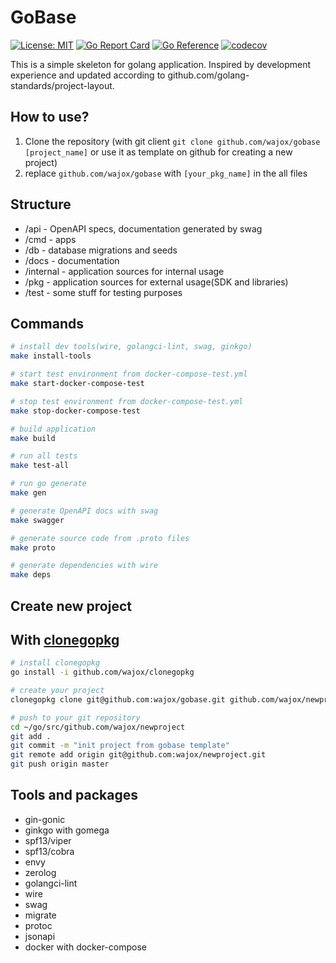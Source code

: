 # GoBase

[![License: MIT](https://img.shields.io/badge/License-MIT-yellow.svg)](https://opensource.org/licenses/MIT)
[![Go Report Card](https://goreportcard.com/badge/github.com/wajox/gobase)](https://goreportcard.com/report/github.com/wajox/gobase)
[![Go Reference](https://pkg.go.dev/badge/github.com/wajox/gobase.svg)](https://pkg.go.dev/github.com/wajox/gobase)
[![codecov](https://codecov.io/gh/wajox/gobase/branch/master/graph/badge.svg?token=0K79C2LH2K)](https://codecov.io/gh/wajox/gobase)

This is a simple skeleton for golang application. Inspired by development experience and updated according to github.com/golang-standards/project-layout.

## How to use?

1. Clone the repository (with git client `git clone github.com/wajox/gobase [project_name]` or use it as template on github for creating a new project)
2. replace `github.com/wajox/gobase` with `[your_pkg_name]` in the all files

## Structure

* /api - OpenAPI specs, documentation generated by swag
* /cmd - apps
* /db - database migrations and seeds
* /docs - documentation
* /internal - application sources for internal usage
* /pkg - application sources for external usage(SDK and libraries)
* /test - some stuff for testing purposes

## Commands
```sh
# install dev tools(wire, golangci-lint, swag, ginkgo)
make install-tools

# start test environment from docker-compose-test.yml
make start-docker-compose-test

# stop test environment from docker-compose-test.yml
make stop-docker-compose-test

# build application
make build

# run all tests
make test-all

# run go generate
make gen

# generate OpenAPI docs with swag
make swagger

# generate source code from .proto files
make proto

# generate dependencies with wire
make deps
```

## Create new project

## With [clonegopkg](https://github.com/wajox/clonegopkg)

```sh
# install clonegopkg
go install -i github.com/wajox/clonegopkg

# create your project
clonegopkg clone git@github.com:wajox/gobase.git github.com/wajox/newproject

# push to your git repository
cd ~/go/src/github.com/wajox/newproject
git add .
git commit -m "init project from gobase template"
git remote add origin git@github.com:wajox/newproject.git
git push origin master

```


## Tools and packages
* gin-gonic
* ginkgo with gomega
* spf13/viper
* spf13/cobra
* envy
* zerolog
* golangci-lint
* wire
* swag
* migrate
* protoc
* jsonapi
* docker with docker-compose
